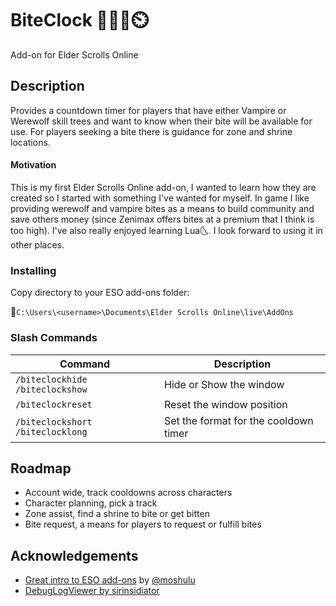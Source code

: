 # BiteClock 🧛‍♂️🐺⏲️

Add-on for Elder Scrolls Online

## Description

Provides a countdown timer for players that have either Vampire or Werewolf skill trees and want to know when their bite will be available for use. For players seeking a bite there is guidance for zone and shrine locations.

#### Motivation

This is my first Elder Scrolls Online add-on, I wanted to learn how they are created so I started with something I've wanted for myself. In game I like providing werewolf and vampire bites as a means to build community and save others money (since Zenimax offers bites at a premium that I think is too high). I've also really enjoyed learning Lua🌜. I look forward to using it in other places.

### Installing

Copy directory to your ESO add-ons folder:

📂`C:\Users\<username>\Documents\Elder Scrolls Online\live\AddOns`

### Slash Commands
| Command | Description |
| --- | --- |
| `/biteclockhide` `/biteclockshow` | Hide or Show the window |
| `/biteclockreset` | Reset the window position |
| `/biteclockshort` `/biteclocklong` | Set the format for the cooldown timer |

## Roadmap
- Account wide, track cooldowns across characters
- Character planning, pick a track
- Zone assist, find a shrine to bite or get bitten
- Bite request, a means for players to request or fulfill bites

## Acknowledgements
* [Great intro to ESO add-ons](https://www.youtube.com/watch?v=ZYsr5pVqhso) by [@moshulu](https://github.com/moshulu)
* [DebugLogViewer by sirinsidiator](https://www.esoui.com/downloads/info2389-DebugLogViewer.html)

